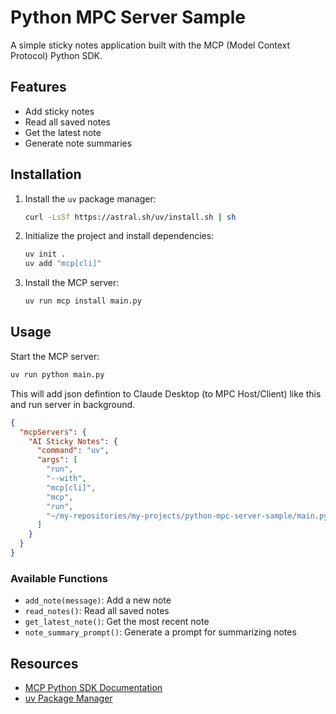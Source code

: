 # Python MPC Server Sample

A simple sticky notes application built with the MCP (Model Context Protocol) Python SDK.

## Features

- Add sticky notes
- Read all saved notes
- Get the latest note
- Generate note summaries

## Installation

1. Install the `uv` package manager:
   ```bash
   curl -LsSf https://astral.sh/uv/install.sh | sh
   ```

2. Initialize the project and install dependencies:
   ```bash
   uv init .
   uv add "mcp[cli]"
   ```

3. Install the MCP server:
   ```bash
   uv run mcp install main.py
   ```

## Usage

Start the MCP server:
```bash
uv run python main.py
```

This will add json defintion to Claude Desktop (to MPC Host/Client) like this and run server in background.
```json
{
  "mcpServers": {
    "AI Sticky Notes": {
      "command": "uv",
      "args": [
        "run",
        "--with",
        "mcp[cli]",
        "mcp",
        "run",
        "~/my-repositories/my-projects/python-mpc-server-sample/main.py"
      ]
    }
  }
}
```

### Available Functions

- `add_note(message)`: Add a new note
- `read_notes()`: Read all saved notes
- `get_latest_note()`: Get the most recent note
- `note_summary_prompt()`: Generate a prompt for summarizing notes

## Resources

- [MCP Python SDK Documentation](https://github.com/modelcontextprotocol/python-sdk)
- [uv Package Manager](https://docs.astral.sh/uv/getting-started/installation/)